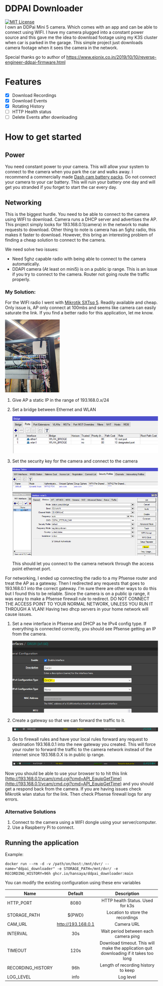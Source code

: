 # DDPAI Downloader
[![MIT License](https://img.shields.io/badge/License-MIT-green.svg)](https://choosealicense.com/licenses/mit/)  
I own an DDPai Mini 5 camera. Which comes with an app and can be able to connect using WIFI. I have my camera plugged into a constant power source and this gave me the idea to download footage using my K3S cluster when car is parked in the garage. This simple project just downloads camera footage when it sees the camera in the network. 

Special thanks go to author of https://www.eionix.co.in/2019/10/10/reverse-engineer-ddpai-firmware.html

# Features
- [x] Download Recordings
- [x] Download Events
- [x] Rotating History
- [ ] HTTP Health status
- [ ] Delete Events after downloading

# How to get started
## Power
You need constant power to your camera. This will allow your system to connect to the camera when you park the car and walks away. I recommend a commercially made [Dash cam battery packs](https://www.blackboxmycar.com/collections/battery-packs). Do not connect your camera to your car battery. This will ruin your battery one day and will get you stranded if you forget to start the car every day.

## Networking
This is the biggest hurdle. You need to be able to connect to the camera using WIFI to download. Camera runs a DHCP server and advertises the AP. This project simply looks for 193.168.0.1(camera) in the network to make requests to download.
Other thing to note is camera has an 5ghz radio, this makes it faster to download. However, this bring an interesting problem of finding a cheap solution to connect to the camera.

We need solve two issues:
* Need 5ghz capable radio with being able to connect to the camera automatically.
* DDAPI camera (At least on mini5) is on a public ip range. This is an issue if you try to connect to the camera. Router not going route the traffic properly.

### My Solution:
For the WIFI radio I went with [Mikrotik SXTsq 5](https://mikrotik.com/product/sxtsq_5_high_power). Readily available and cheap. Only issue is, AP only connect at 100mbs and seems like camera can easily saturate the link. If you find a better radio for this application, let me know. 

![My setup](docs/my-setup.png)
1) Give AP a static IP in the range of 193.168.0.x/24
2) Set a bridge between Ethernet and WLAN

   ![WLAN bridge](docs/wlan-bridge.png)
3) Set the security key for the camera and connect to the camera

   ![WLAN Key](docs/wireless-key.png)
   ![WLAN Interface](docs/wlan-interface.png)

   This should let you connect to the camera network through the access point ethernet port.

For networking, I ended up connecting the radio to a my Pfsense router and treat the AP as a gateway. Then I redirected any requests that goes to 193.168.0.1 into the correct gateway. I'm sure there are other ways to do this but I found this to be reliable. Since the camera is on a public ip range, it was easy to make a Pfsense firewall rule to redirect. DO NOT CONNECT THE ACCESS POINT TO YOUR NORMAL NETWORK, UNLESS YOU RUN IT THROUGH A VLAN! Having two dhcp servers in your home network will cause issues.
1) Set a new interface in Pfsense and DHCP as he IPv4 config type. If everything is connected correctly, you should see Pfsense getting an IP from the camera.

   ![Pfsense Interface](docs/pfsense-int.png)
2) Create a gateway so that we can forward the traffic to it.

   ![Pfsense Gateway](docs/pfsense-gateway.png)
2) Go to firewall rules and have your local rules forward any request to destination 193.168.0.1 into the new gateway you created. This will force your router to forward the traffic to the camera network instead of the internet since 193.168.0.X is in public ip range.

   ![Pfsense Firewall Rules](docs/pfsense-rules.png)

Now you should be able to use your browser to to hit this link [http://193.168.0.1/vcam/cmd.cgi?cmd=API_EquipGetTime](http://193.168.0.1/vcam/cmd.cgi?cmd=API_EquipGetTime) and you should get a respond back from the camera. If you are having issues check Mikrotik wlan status for the link. Then check Pfsense firewall logs for any errors.

### Alternative Solutions

1) Connect to the camera using a WIFI dongle using your server/computer.
2) Use a Raspberry Pi to connect.

## Running the application
Example:
   ```
   docker run --rm -d -v /path/on/host:/mnt/dvr/ --name="ddpai_downloader" -e STORAGE_PATH=/mnt/dvr/ -e RECORDING_HISTORY=96h ghcr.io/hansaya/ddpai_downloader:main
   ```
You can modify the existing configuration using these env variables

| Name          | Default       | Description  |
| ------------- |:-------------:| :-----------:|
| HTTP_PORT     | 8080          | HTTP health Status. Used for k3s |
| STORAGE_PATH  | ${PWD}        | Location to store the recordings |
| CAM_URL       | http://193.168.0.1 | Camera URL |
| INTERVAL      | 30s           | Wait period between each camera ping |
| TIMEOUT       | 120s          | Download timeout. This will make the application quit downloading if it takes too long |
| RECORDING_HISTORY | 96h       | Length of recording history to keep |
| LOG_LEVEL     | info          | Log level |